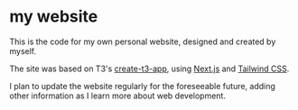 # my website

This is the code for my own personal website, designed and created by myself.

The site was based on T3's [create-t3-app](https://create.t3.gg/), using [Next.js](https://nextjs.org/) and [Tailwind CSS](https://tailwindcss.com/).

I plan to update the website regularly for the foreseeable future, adding other information as I learn more about web development.
